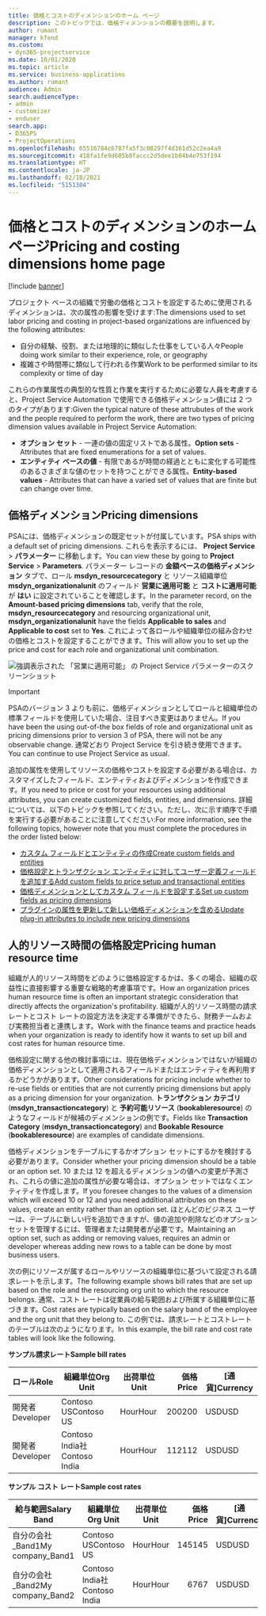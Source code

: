 ```yaml
---
title: 価格とコストのディメンションのホーム ページ
description: このトピックでは、価格ディメンションの概要を説明します。
author: rumant
manager: kfend
ms.custom:
- dyn365-projectservice
ms.date: 10/01/2020
ms.topic: article
ms.service: business-applications
ms.author: rumant
audience: Admin
search.audienceType:
- admin
- customizer
- enduser
search.app:
- D365PS
- ProjectOperations
ms.openlocfilehash: 65516784c6787fa5f3c08297f4d161d52c2ea4a9
ms.sourcegitcommit: 418fa1fe9d605b8faccc2d5dee1b04b4e753f194
ms.translationtype: HT
ms.contentlocale: ja-JP
ms.lasthandoff: 02/10/2021
ms.locfileid: "5151304"
---
```

# <a name="pricing-and-costing-dimensions-home-page"></a><span data-ttu-id="14749-103">価格とコストのディメンションのホーム ページ</span><span class="sxs-lookup"><span data-stu-id="14749-103">Pricing and costing dimensions home page</span></span>

[!include [banner](../includes/psa-now-project-operations.md)]

<span data-ttu-id="14749-104">プロジェクト ベースの組織で労働の価格とコストを設定するために使用されるディメンションは、次の属性の影響を受けます:</span><span class="sxs-lookup"><span data-stu-id="14749-104">The dimensions used to set labor pricing and costing in project-based organizations are influenced by the following attributes:</span></span>

- <span data-ttu-id="14749-105">自分の経験、役割、または地理的に類似した仕事をしている人々</span><span class="sxs-lookup"><span data-stu-id="14749-105">People doing work similar to their experience, role, or geography</span></span>
- <span data-ttu-id="14749-106">複雑さや時間帯に類似して行われる作業</span><span class="sxs-lookup"><span data-stu-id="14749-106">Work to be performed similar to its complexity or time of day</span></span>

<span data-ttu-id="14749-107">これらの作業属性の典型的な性質と作業を実行するために必要な人員を考慮すると、Project Service Automation で使用できる価格ディメンション値には 2 つのタイプがあります:</span><span class="sxs-lookup"><span data-stu-id="14749-107">Given the typical nature of these attrubutes of the work and the people required to perform the work, there are two types of pricing dimension values available in Project Service Automation:</span></span> 

- <span data-ttu-id="14749-108">**オプション セット** - 一連の値の固定リストである属性。</span><span class="sxs-lookup"><span data-stu-id="14749-108">**Option sets** - Attributes that are fixed enumerations for a set of values.</span></span>
- <span data-ttu-id="14749-109">**エンティティ ベースの値** - 有限であるが時間の経過とともに変化する可能性のあるさまざまな値のセットを持つことができる属性。</span><span class="sxs-lookup"><span data-stu-id="14749-109">**Entity-based values** - Attributes that can have a varied set of values that are finite but can change over time.</span></span>

## <a name="pricing-dimensions"></a><span data-ttu-id="14749-110">価格ディメンション</span><span class="sxs-lookup"><span data-stu-id="14749-110">Pricing dimensions</span></span>

<span data-ttu-id="14749-111">PSAには、価格ディメンションの既定セットが付属しています。</span><span class="sxs-lookup"><span data-stu-id="14749-111">PSA ships with a default set of pricing dimensions.</span></span> <span data-ttu-id="14749-112">これらを表示するには、 **Project Service** > **パラメーター** に移動します。</span><span class="sxs-lookup"><span data-stu-id="14749-112">You can view these by going to **Project Service** > **Parameters**.</span></span> <span data-ttu-id="14749-113">パラメーター レコードの **金額ベースの価格ディメンション** タブで、ロール **msdyn_resourcecategory** と リソース組織単位 **msdyn_organizationalunit** のフィールド **営業に適用可能** と **コストに適用可能** が **はい** に設定されていることを確認します。</span><span class="sxs-lookup"><span data-stu-id="14749-113">In the parameter record, on the **Amount-based pricing dimensions** tab, verify that the role, **msdyn_resourcecategory** and resourcing organizational unit, **msdyn_organizationalunit** have the fields **Applicable to sales** and **Applicable to cost** set to **Yes**.</span></span> <span data-ttu-id="14749-114">これによって各ロールや組織単位の組み合わせの価格とコストを設定することができます。</span><span class="sxs-lookup"><span data-stu-id="14749-114">This will allow you to set up the price and cost for each role and organizational unit combination.</span></span>

![強調表示された 「営業に適用可能」 の Project Service パラメーターのスクリーンショット](media/PS-OOB-parameters.png)

> [!IMPORTANT]
> <span data-ttu-id="14749-116">PSAのバージョン 3 よりも前に、価格ディメンションとしてロールと組織単位の標準フィールドを使用していた場合、注目すべき変更はありません。</span><span class="sxs-lookup"><span data-stu-id="14749-116">If you have been the using out-of-the box fields of role and organizational unit as pricing dimensions prior to version 3 of PSA, there will not be any observable change.</span></span> <span data-ttu-id="14749-117">通常どおり Project Service を引き続き使用できます。</span><span class="sxs-lookup"><span data-stu-id="14749-117">You can continue to use Project Service as usual.</span></span> 

<span data-ttu-id="14749-118">追加の属性を使用してリソースの価格やコストを設定する必要がある場合は、カスタマイズしたフィールド、エンティティおよびディメンションを作成できます。</span><span class="sxs-lookup"><span data-stu-id="14749-118">If you need to price or cost for your resources using additional attributes, you can create customized fields, entities, and dimensions.</span></span> <span data-ttu-id="14749-119">詳細については、以下のトピックを参照してください。ただし、次に示す順序で手順を実行する必要があることに注意してください:</span><span class="sxs-lookup"><span data-stu-id="14749-119">For more information, see the following topics, however note that you must complete the procedures in the order listed below:</span></span>

- [<span data-ttu-id="14749-120">カスタム フィールドとエンティティの作成</span><span class="sxs-lookup"><span data-stu-id="14749-120">Create custom fields and entities</span></span>](create-custom-fields-entities.md)
- [<span data-ttu-id="14749-121">価格設定とトランザクション エンティティに対してユーザー定義フィールドを追加する</span><span class="sxs-lookup"><span data-stu-id="14749-121">Add custom fields to price setup and transactional entities</span></span>](field-references.md)
- [<span data-ttu-id="14749-122">価格ディメンションとしてカスタム フィールドを設定する</span><span class="sxs-lookup"><span data-stu-id="14749-122">Set up custom fields as pricing dimensions</span></span>](set-up-pricing-dimensions.md)
- [<span data-ttu-id="14749-123">プラグインの属性を更新して新しい価格ディメンションを含める</span><span class="sxs-lookup"><span data-stu-id="14749-123">Update plug-in attributes to include new pricing dimensions</span></span>](update-plug-in-attributes.md)

## <a name="pricing-human-resource-time"></a><span data-ttu-id="14749-124">人的リソース時間の価格設定</span><span class="sxs-lookup"><span data-stu-id="14749-124">Pricing human resource time</span></span>
<span data-ttu-id="14749-125">組織が人的リソース時間をどのように価格設定するかは、多くの場合、組織の収益性に直接影響する重要な戦略的考慮事項です。</span><span class="sxs-lookup"><span data-stu-id="14749-125">How an organization prices human resource time is often an important strategic consideration that directly affects the organization's profitability.</span></span> <span data-ttu-id="14749-126">組織が人的リソース時間の請求レートとコスト レートの設定方法を決定する準備ができたら、財務チームおよび実務担当者と連携します。</span><span class="sxs-lookup"><span data-stu-id="14749-126">Work with the finance teams and practice heads when your organization is ready to identify how it wants to set up bill and cost rates for human resource time.</span></span>

<span data-ttu-id="14749-127">価格設定に関する他の検討事項には、現在価格ディメンションではないが組織の価格ディメンションとして適用されるフィールドまたはエンティティを再利用するかどうかがあります。</span><span class="sxs-lookup"><span data-stu-id="14749-127">Other considerations for pricing include whether to re-use fields or entities that are not currently pricing dimensions but apply as a pricing dimension for your organization.</span></span> <span data-ttu-id="14749-128">**トランザクション カテゴリ** (**msdyn_transactioncategory**) と **予約可能リソース** (**bookableresource**) のようなフィールドが候補のディメンションの例です。</span><span class="sxs-lookup"><span data-stu-id="14749-128">Fields like **Transaction Category** (**msdyn_transactioncategory**) and **Bookable Resource** (**bookableresource**) are examples of candidate dimensions.</span></span> 

<span data-ttu-id="14749-129">価格ディメンションをテーブルにするかオプション セットにするかを検討する必要があります。</span><span class="sxs-lookup"><span data-stu-id="14749-129">Consider whether your pricing dimension should be a table or an option set.</span></span> <span data-ttu-id="14749-130">10 または 12 を超えるディメンションの値への変更が予測され、これらの値に追加の属性が必要な場合は、オプション セットではなくエンティティを作成します。</span><span class="sxs-lookup"><span data-stu-id="14749-130">If you foresee changes to the values of a dimension which will exceed 10 or 12 and you need additional attributes on these values, create an entity rather than an option set.</span></span> <span data-ttu-id="14749-131">ほとんどのビジネス ユーザーは、テーブルに新しい行を追加できますが、値の追加や削除などのオプション セットを管理するには、管理者または開発者が必要です。</span><span class="sxs-lookup"><span data-stu-id="14749-131">Maintaining an option set, such as adding or removing values, requires an admin or developer whereas adding new rows to a table can be done by most business users.</span></span>

<span data-ttu-id="14749-132">次の例にリソースが属するロールやリソースの組織単位に基づいて設定される請求レートを示します。</span><span class="sxs-lookup"><span data-stu-id="14749-132">The following example shows bill rates that are set up based on the role and the resourcing org unit to which the resource belongs.</span></span> <span data-ttu-id="14749-133">通常、コスト レートは従業員の給与範囲および所属する組織単位に基づきます。</span><span class="sxs-lookup"><span data-stu-id="14749-133">Cost rates are typically based on the salary band of the employee and the org unit that they belong to.</span></span> <span data-ttu-id="14749-134">この例では、請求レートとコストレートのテーブルは次のようになります。</span><span class="sxs-lookup"><span data-stu-id="14749-134">In this example, the bill rate and cost rate tables will look like the following.</span></span>

<span data-ttu-id="14749-135">**サンプル請求レート**</span><span class="sxs-lookup"><span data-stu-id="14749-135">**Sample bill rates**</span></span>

| <span data-ttu-id="14749-136">ロール</span><span class="sxs-lookup"><span data-stu-id="14749-136">Role</span></span>        | <span data-ttu-id="14749-137">組織単位</span><span class="sxs-lookup"><span data-stu-id="14749-137">Org Unit</span></span>    |<span data-ttu-id="14749-138">出荷単位</span><span class="sxs-lookup"><span data-stu-id="14749-138">Unit</span></span>      |<span data-ttu-id="14749-139">価格</span><span class="sxs-lookup"><span data-stu-id="14749-139">Price</span></span>      |<span data-ttu-id="14749-140">[通貨]</span><span class="sxs-lookup"><span data-stu-id="14749-140">Currency</span></span>  |
| ------------|-------------|----------|----------:|----------|
| <span data-ttu-id="14749-141">開発者</span><span class="sxs-lookup"><span data-stu-id="14749-141">Developer</span></span>   | <span data-ttu-id="14749-142">Contoso US</span><span class="sxs-lookup"><span data-stu-id="14749-142">Contoso US</span></span>  |<span data-ttu-id="14749-143">Hour</span><span class="sxs-lookup"><span data-stu-id="14749-143">Hour</span></span> | <span data-ttu-id="14749-144">200</span><span class="sxs-lookup"><span data-stu-id="14749-144">200</span></span>|<span data-ttu-id="14749-145">USD</span><span class="sxs-lookup"><span data-stu-id="14749-145">USD</span></span>     |
| <span data-ttu-id="14749-146">開発者</span><span class="sxs-lookup"><span data-stu-id="14749-146">Developer</span></span>   | <span data-ttu-id="14749-147">Contoso India社</span><span class="sxs-lookup"><span data-stu-id="14749-147">Contoso India</span></span> |<span data-ttu-id="14749-148">Hour</span><span class="sxs-lookup"><span data-stu-id="14749-148">Hour</span></span>|   <span data-ttu-id="14749-149">112</span><span class="sxs-lookup"><span data-stu-id="14749-149">112</span></span>|<span data-ttu-id="14749-150">USD</span><span class="sxs-lookup"><span data-stu-id="14749-150">USD</span></span>     |


<span data-ttu-id="14749-151">**サンプル コスト レート**</span><span class="sxs-lookup"><span data-stu-id="14749-151">**Sample cost rates**</span></span>

| <span data-ttu-id="14749-152">給与範囲</span><span class="sxs-lookup"><span data-stu-id="14749-152">Salary Band</span></span>     | <span data-ttu-id="14749-153">組織単位</span><span class="sxs-lookup"><span data-stu-id="14749-153">Org Unit</span></span>    |<span data-ttu-id="14749-154">出荷単位</span><span class="sxs-lookup"><span data-stu-id="14749-154">Unit</span></span>      |<span data-ttu-id="14749-155">価格</span><span class="sxs-lookup"><span data-stu-id="14749-155">Price</span></span>      |<span data-ttu-id="14749-156">[通貨]</span><span class="sxs-lookup"><span data-stu-id="14749-156">Currency</span></span>  |
| ----------------|-------------|----------|----------:|----------|
| <span data-ttu-id="14749-157">自分の会社_Band1</span><span class="sxs-lookup"><span data-stu-id="14749-157">My company_Band1</span></span> | <span data-ttu-id="14749-158">Contoso US</span><span class="sxs-lookup"><span data-stu-id="14749-158">Contoso US</span></span>  |<span data-ttu-id="14749-159">Hour</span><span class="sxs-lookup"><span data-stu-id="14749-159">Hour</span></span> | <span data-ttu-id="14749-160">145</span><span class="sxs-lookup"><span data-stu-id="14749-160">145</span></span>|<span data-ttu-id="14749-161">USD</span><span class="sxs-lookup"><span data-stu-id="14749-161">USD</span></span>     |
| <span data-ttu-id="14749-162">自分の会社_Band2</span><span class="sxs-lookup"><span data-stu-id="14749-162">My company_Band2</span></span> | <span data-ttu-id="14749-163">Contoso India社</span><span class="sxs-lookup"><span data-stu-id="14749-163">Contoso India</span></span> |<span data-ttu-id="14749-164">Hour</span><span class="sxs-lookup"><span data-stu-id="14749-164">Hour</span></span>|   <span data-ttu-id="14749-165">67</span><span class="sxs-lookup"><span data-stu-id="14749-165">67</span></span>|<span data-ttu-id="14749-166">USD</span><span class="sxs-lookup"><span data-stu-id="14749-166">USD</span></span>     |
